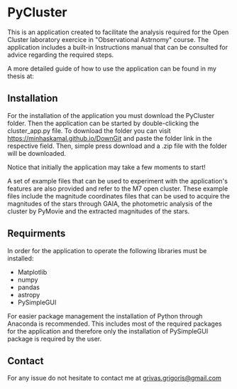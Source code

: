 # PyCluster #
This is an application created to facilitate the analysis required for the Open Cluster laboratory exercice in "Observational Astrnomy" course.
The application includes a built-in Instructions manual that can be consulted for advice regarding the required steps.

A more detailed guide of how to use the application can be found in my thesis at: [](https://ikee.lib.auth.gr/record/347145/files/grivas.pdf)

## Installation ##
For the installation of the application you must download the PyCluster folder. Then the application can be started by double-clicking the cluster_app.py file.
To download the folder you can visit https://minhaskamal.github.io/DownGit and paste the folder link in the respective field. Then, simple press download and a .zip file with the folder will be downloaded.

Notice that initially the application may take a few moments to start!

A set of example files that can be used to experiment with the application's features are also provided and refer to the M7 open cluster. These example files 
include the magnitude coordinates files that can be used to acquire the magnitudes of the stars through GAIA, the photometric analysis of the cluster by PyMovie and
the extracted magnitudes of the stars.

## Requirments ##
In order for the application to operate the following libraries must be installed:

* Matplotlib
* numpy
* pandas
* astropy
* PySimpleGUI

For easier package management the installation of Python through Anaconda is recommended. This includes most of the required packages for the application
and therefore only the installation of PySimpleGUI package is required by the user.

## Contact ##
For any issue do not hesitate to contact me at grivas.grigoris@gmail.com
